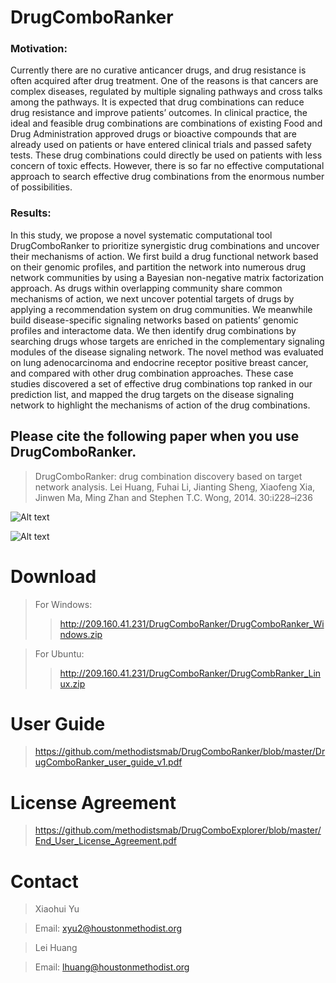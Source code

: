 # DrugComboRanker

### Motivation: 
Currently there are no curative anticancer drugs, and drug
resistance is often acquired after drug treatment. One of the reasons is
that cancers are complex diseases, regulated by multiple signaling
pathways and cross talks among the pathways. It is expected that
drug combinations can reduce drug resistance and improve patients’
outcomes. In clinical practice, the ideal and feasible drug combinations
are combinations of existing Food and Drug Administration approved
drugs or bioactive compounds that are already used on
patients or have entered clinical trials and passed safety tests.
These drug combinations could directly be used on patients with
less concern of toxic effects. However, there is so far no effective
computational approach to search effective drug combinations from
the enormous number of possibilities.
### Results: 
In this study, we propose a novel systematic computational
tool DrugComboRanker to prioritize synergistic drug combinations
and uncover their mechanisms of action. We first build a drug functional
network based on their genomic profiles, and partition the network
into numerous drug network communities by using a Bayesian
non-negative matrix factorization approach. As drugs within overlapping
community share common mechanisms of action, we next uncover
potential targets of drugs by applying a recommendation
system on drug communities. We meanwhile build disease-specific
signaling networks based on patients’ genomic profiles and interactome
data. We then identify drug combinations by searching drugs
whose targets are enriched in the complementary signaling modules
of the disease signaling network. The novel method was evaluated on
lung adenocarcinoma and endocrine receptor positive breast cancer,
and compared with other drug combination approaches. These case
studies discovered a set of effective drug combinations top ranked in
our prediction list, and mapped the drug targets on the disease signaling
network to highlight the mechanisms of action of the drug
combinations.

## Please cite the following paper when you use DrugComboRanker.

>DrugComboRanker: drug combination discovery based on target network analysis. Lei Huang, Fuhai Li, Jianting Sheng, Xiaofeng Xia, Jinwen Ma, Ming Zhan and Stephen T.C. Wong, 2014. 30:i228–i236


![Alt text](https://raw.githubusercontent.com/methodistsmab/DrugComboExplorer/master/drug_combo_ranker_screenshot.png)

![Alt text](https://raw.githubusercontent.com/methodistsmab/DrugComboExplorer/master/pathways.png)

# Download

>For Windows:
>>http://209.160.41.231/DrugComboRanker/DrugComboRanker_Windows.zip	

>For Ubuntu:
>>http://209.160.41.231/DrugComboRanker/DrugCombRanker_Linux.zip

# User Guide

>https://github.com/methodistsmab/DrugComboRanker/blob/master/DrugComboRanker_user_guide_v1.pdf

# License Agreement

>https://github.com/methodistsmab/DrugComboExplorer/blob/master/End_User_License_Agreement.pdf


# Contact

>Xiaohui Yu

>Email: xyu2@houstonmethodist.org

>Lei Huang

>Email: lhuang@houstonmethodist.org
